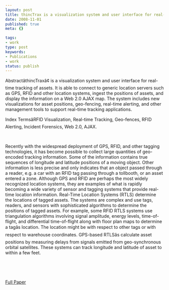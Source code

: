 ```yaml
---
layout: post
title: thincTrax is a visualization system and user interface for real-time tracking of assets
date: 2008-11-01
published: true
meta: {}

tags:
- work
type: post
keywords:
- Publications
- work
status: publish
---
```



AbstractâthincTraxâ¢ is a visualization system and user interface for real-time tracking of assets. It is able to connect to generic location servers such as GPS, RFID and other location systems, ingest the positions of assets, and display the information on a Web 2.0 AJAX map. The system includes new visualizations for asset positions, geo-fencing, real-time alerting, and other management tools to support real-time tracking applications.



Index TermsâRFID Visualization, Real-time Tracking, Geo-fences, RFID Alerting, Incident Forensics, Web 2.0, AJAX.



 



Recently with the widespread deployment of GPS, RFID, and other tagging technologies, it has become possible to collect large quantities of geo-encoded tracking information. Some of the information contains true sequences of longitude and latitude positions of a moving object. Other information is less precise and only indicates that an object passed through a reader, e.g. a car with an RFID tag passing through a tollbooth, or an asset entered a zone. Although GPS and RFID are perhaps the most widely recognized location systems, they are examples of what is rapidly becoming a wide variety of sensor and tagging systems that provide real-time location information. Real-Time Location Systems (RTLS) determine the locations of tagged assets. The systems are complex and use tags, readers, and sensors with sophisticated algorithms to determine the positions of tagged assets. For example, some RFID RTLS systems use triangulation algorithms involving signal amplitude, energy levels, time-of-flight, and differential time-of-flight along with floor plan maps to determine a tagâs location. The location might be with respect to other tags or with respect to warehouse coordinates. GPS-based RTLSâs calculate asset positions by measuring delays from signals emitted from geo-synchronous orbital satellites. These systems can track longitude and latitude of asset to within a few feet.



 



 

 <div class="wlWriterSmartContent" style="padding-right: 0px;padding-left: 0px;padding-bottom: 0px;margin: 0px;padding-top: 0px">

 [Full Paper](http://www.andyeick.com/_blogMedia/thincTraxisavisualizationsystemanduserin_12C98/thincTraxVAST2008.pdf)

</div>
